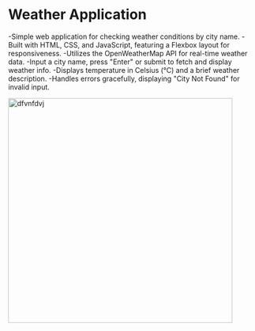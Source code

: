 # Weather Application
-Simple web application for checking weather conditions by city name.
-Built with HTML, CSS, and JavaScript, featuring a Flexbox layout for responsiveness.
-Utilizes the OpenWeatherMap API for real-time weather data.
-Input a city name, press "Enter" or submit to fetch and display weather info.
-Displays temperature in Celsius (℃) and a brief weather description.
-Handles errors gracefully, displaying "City Not Found" for invalid input.

<img width="454" alt="dfvnfdvj" src="https://github.com/aakriti129/Weather_App/assets/91051594/2f53a6d2-ec0d-4320-b81a-df7146c77e5a">
